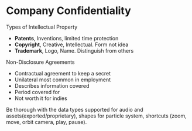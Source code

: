 # Company Confidentiality

Types of Intellectual Property

* **Patents**, Inventions, limited time protection
* **Copyright**, Creative, Intellectual. Form not idea
* **Trademark**, Logo, Name. Distinguish from others

Non-Disclosure Agreements

* Contractual agreement to keep a secret
* Unilateral most common in employment
* Describes information covered
* Period covered for
* Not worth it for indies

Be thorough with the data types supported for audio and assets(exported/proprietary), shapes for particle system, shortcuts (zoom, move, orbit camera, play, pause).